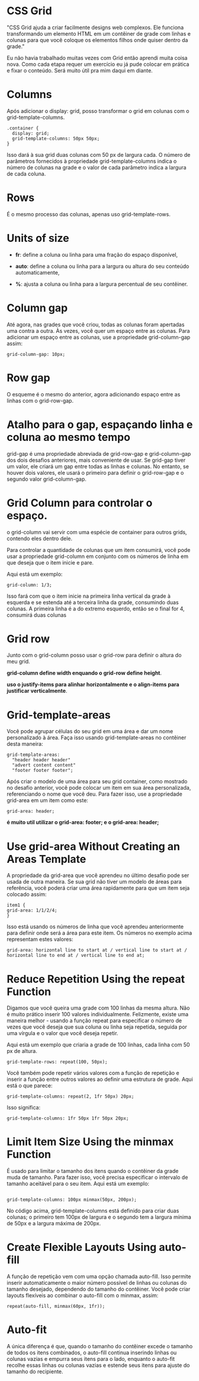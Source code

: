 # CSS Grid 

"CSS Grid ajuda a criar facilmente designs web complexos. Ele funciona transformando um elemento HTML em um contêiner de grade com linhas e colunas para que você coloque os elementos filhos onde quiser dentro da grade."

Eu não havia trabalhado muitas vezes com Grid então aprendi muita coisa nova. Como cada etapa requer um exercício eu já pude colocar em prática e fixar o conteúdo. Será muito útil pra mim daqui em diante.

# Columns

Após adicionar o <kbg>display: grid</kbg>, posso transformar o grid em colunas com o <kbg>grid-template-columns</kbg>.
```
.container {
  display: grid;
  grid-template-columns: 50px 50px;
}
```
Isso dará à sua grid duas colunas com 50 px de largura cada. O número de parâmetros fornecidos à propriedade grid-template-columns indica o número de colunas na grade e o valor de cada parâmetro indica a largura de cada coluna.

# Rows

É o mesmo processo das colunas, apenas uso <kbg>grid-template-rows</kbg>.

# Units of size

- **fr**: define a coluna ou linha para uma fração do espaço disponível,

- **auto**: define a coluna ou linha para a largura ou altura do seu conteúdo automaticamente,

- **%**: ajusta a coluna ou linha para a largura percentual de seu contêiner.

# Column gap

Até agora, nas grades que você criou, todas as colunas foram apertadas uma contra a outra. Às vezes, você quer um espaço entre as colunas. Para adicionar um espaço entre as colunas, use a propriedade <kbg>grid-column-gap</kbg> assim:

```
grid-column-gap: 10px;
```

# Row gap

O esqueme é o mesmo do anterior, agora adicionando espaço entre as linhas com o <kbg>grid-row-gap</kbg>.

# Atalho para o gap, espaçando linha e coluna ao mesmo tempo

<kbg>grid-gap</kbg> é uma propriedade abreviada de <kbg>grid-row-gap</kbg> e <kbg>grid-column-gap</kbg> dos dois desafios anteriores, mais conveniente de usar. Se <kbg>grid-gap</kbg> tiver um valor, ele criará um gap entre todas as linhas e colunas. No entanto, se houver dois valores, ele usará o primeiro para definir o <kbg>grid-row-gap</kbg> e o segundo valor <kbg>grid-column-gap</kbg>.

# Grid Column para controlar o espaço.

o <kbg>grid-column</kbg> vai servir com uma espécie de container para outros grids, contendo eles dentro dele.

Para controlar a quantidade de colunas que um item consumirá, você pode usar a propriedade <kbg>grid-column</kbg> em conjunto com os números de linha em que deseja que o item inicie e pare.

Aqui está um exemplo:

```
grid-column: 1/3;
```
Isso fará com que o item inicie na primeira linha vertical da grade à esquerda e se estenda até a terceira linha da grade, consumindo duas colunas. A primeira linha é a do extremo esquerdo, então se o final for 4, consumirá duas colunas

# Grid row

Junto com o grid-column posso usar o <kbg>grid-row</kbg> para definir o altura do meu grid.

**grid-column define width enquando o grid-row define height**.

**uso o justify-items para alinhar horizontalmente e o align-items para justificar verticalmente**.

# Grid-template-areas

Você pode agrupar células do seu grid em uma área e dar um nome personalizado à área. Faça isso usando grid-template-areas no contêiner desta maneira:
```
grid-template-areas:
  "header header header"
  "advert content content"
  "footer footer footer";
```

Após criar o modelo de uma área para seu grid container, como mostrado no desafio anterior, você pode colocar um item em sua área personalizada, referenciando o nome que você deu. Para fazer isso, use a propriedade <kbg>grid-area</kbg> em um item como este:
```
grid-area: header;
```

**é muito util utilizar o grid-area: footer; e o grid-area: header;**

# Use grid-area Without Creating an Areas Template

A propriedade da <kbg>grid-area</kbg> que você aprendeu no último desafio pode ser usada de outra maneira. Se sua grid não tiver um modelo de áreas para referência, você poderá criar uma área rapidamente para que um item seja colocado assim:
```
item1 { 
grid-area: 1/1/2/4; 
}
```

Isso está usando os números de linha que você aprendeu anteriormente para definir onde será a área para este item. Os números no exemplo acima representam estes valores:

```
grid-area: horizontal line to start at / vertical line to start at / horizontal line to end at / vertical line to end at;
```

# Reduce Repetition Using the repeat Function

Digamos que você queira uma grade com 100 linhas da mesma altura. Não é muito prático inserir 100 valores individualmente. Felizmente, existe uma maneira melhor - usando a função <kbg>repeat</kbg> para especificar o número de vezes que você deseja que sua coluna ou linha seja repetida, seguida por uma vírgula e o valor que você deseja repetir.

Aqui está um exemplo que criaria a grade de 100 linhas, cada linha com 50 px de altura.
```
grid-template-rows: repeat(100, 50px);
```

Você também pode repetir vários valores com a função de repetição e inserir a função entre outros valores ao definir uma estrutura de grade. Aqui está o que parece:
```
grid-template-columns: repeat(2, 1fr 50px) 20px;
```
Isso significa:
```
grid-template-columns: 1fr 50px 1fr 50px 20px;
```
#  Limit Item Size Using the minmax Function

É usado para limitar o tamanho dos itens quando o contêiner da grade muda de tamanho. Para fazer isso, você precisa especificar o intervalo de tamanho aceitável para o seu item. Aqui está um exemplo:
```

grid-template-columns: 100px minmax(50px, 200px);
```

No código acima, <kbg>grid-template-columns</kbg> está definido para criar duas colunas; o primeiro tem 100px de largura e o segundo tem a largura mínima de 50px e a largura máxima de 200px.

# Create Flexible Layouts Using auto-fill

A função de repetição vem com uma opção chamada <kbg>auto-fill</kbg>. Isso permite inserir automaticamente o maior número possível de linhas ou colunas do tamanho desejado, dependendo do tamanho do contêiner. Você pode criar layouts flexíveis ao combinar o <kbg>auto-fill</kbg> com o minmax, assim:
```
repeat(auto-fill, minmax(60px, 1fr));
```

# Auto-fit 

A única diferença é que, quando o tamanho do contêiner excede o tamanho de todos os itens combinados, o <kbg>auto-fill</kbg> continua inserindo linhas ou colunas vazias e empurra seus itens para o lado, enquanto o <kbg>auto-fit</kbg> recolhe essas linhas ou colunas vazias e estende seus itens para ajuste do tamanho do recipiente.
